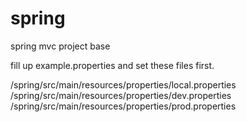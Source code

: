 # spring
spring mvc project base

fill up example.properties and set these files first.

/spring/src/main/resources/properties/local.properties
/spring/src/main/resources/properties/dev.properties
/spring/src/main/resources/properties/prod.properties
